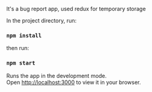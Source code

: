It's a bug report app, used redux for temporary storage

In the project directory, run:
### `npm install`


then run:
### `npm start`

Runs the app in the development mode.\
Open [http://localhost:3000](http://localhost:3000) to view it in your browser.
